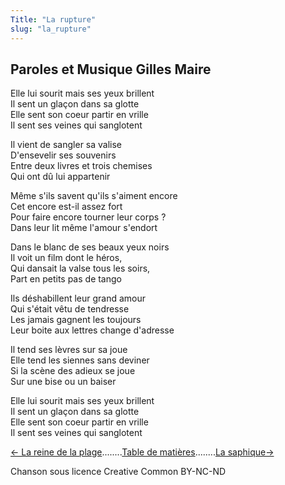 ```yaml
---
Title: "La rupture"
slug: "la_rupture"
---
```


##  Paroles et Musique Gilles Maire
Elle lui sourit mais ses yeux brillent  
Il sent un glaçon dans sa glotte  
Elle sent son coeur partir en vrille  
Il sent ses veines qui sanglotent  
  
Il vient de sangler sa valise  
D'ensevelir ses souvenirs  
Entre deux livres et trois chemises  
Qui ont dû lui appartenir  
  
Même s'ils savent qu'ils s'aiment encore  
Cet encore est-il assez fort  
Pour faire encore tourner leur corps ?  
Dans leur lit même l'amour s'endort  
  
Dans le blanc de ses beaux yeux noirs  
Il voit un film dont le héros,  
Qui dansait la valse tous les soirs,  
Part en petits pas de tango  
  
Ils déshabillent leur grand amour  
Qui s'était vêtu de tendresse  
Les jamais gagnent les toujours  
Leur boite aux lettres change d'adresse  
  
Il tend ses lèvres sur sa joue  
Elle tend les siennes sans deviner  
Si la scène des adieux se joue  
Sur une bise ou un baiser  
  
Elle lui sourit mais ses yeux brillent  
Il sent un glaçon dans sa glotte  
Elle sent son coeur partir en vrille  
Il sent ses veines qui sanglotent  


[← La reine de la plage](../la_reine_de_la_plage)........[Table de matières](..)........[La saphique→](../la_saphique)


Chanson sous licence Creative Common BY-NC-ND
